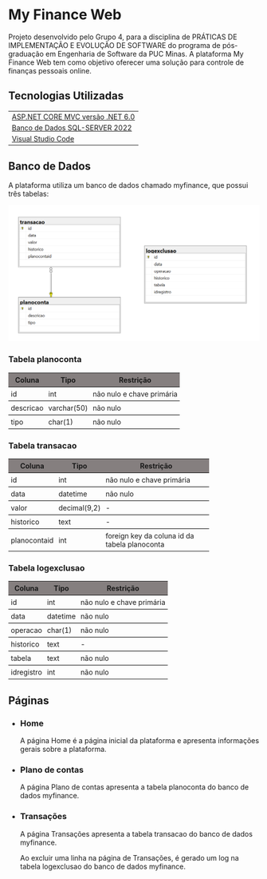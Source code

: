 <!DOCTYPE html>
<html>

<body>
    <h1>My Finance Web</h1>
    <p>Projeto desenvolvido pelo Grupo 4, para a disciplina de PRÁTICAS DE IMPLEMENTAÇÃO E EVOLUÇÃO DE SOFTWARE do
        programa de pós-graduação em Engenharia de Software da PUC Minas. A plataforma My Finance Web tem como objetivo
        oferecer uma solução para controle de finanças pessoais online.</p>
    <h2>Tecnologias Utilizadas</h2>
    <table>
        <tr>
            <td><i class="fab fa-microsoft"></i> <a href="https://dotnet.microsoft.com/apps/aspnet/mvc"
                    target="_blank">ASP.NET CORE MVC versão .NET 6.0</a></td>
        </tr>
        <tr>
            <td><i class="fas fa-database"></i> <a
                    href="https://www.microsoft.com/pt-br/sql-server/sql-server-downloads" target="_blank">Banco de
                    Dados SQL-SERVER 2022</a></td>
        </tr>
        <tr>
            <td><i class="fas fa-code"></i> <a href="https://code.visualstudio.com/download" target="_blank">Visual
                    Studio Code</a></td>
        </tr>
    </table>
    <h2>Banco de Dados</h2>
    <p>A plataforma utiliza um banco de dados chamado myfinance, que possui três tabelas:</p>
    <img src="./docs/diagrama.PNG"/>
    <h3>Tabela planoconta</h3>
    <table style="border-collapse: collapse; width: 80%;">
        <thead>
            <tr style="border-bottom: 1px solid black; background-color: #857f7f;">
                <th style="padding: 5px; font-weight: bold;">Coluna</th>
                <th style="padding: 5px; font-weight: bold;">Tipo</th>
                <th style="padding: 5px; font-weight: bold;">Restrição</th>
            </tr>
        </thead>
        <tbody>
            <tr style="border-bottom: 1px solid black;">
                <td style="padding: 5px;">id</td>
                <td style="padding: 5px;">int</td>
                <td style="padding: 5px;">não nulo e chave primária</td>
            </tr>
            <tr style="border-bottom: 1px solid black;">
                <td style="padding: 5px;">descricao</td>
                <td style="padding: 5px;">varchar(50)</td>
                <td style="padding: 5px;">não nulo</td>
            </tr>
            <tr style="border-bottom: 1px solid black;">
                <td style="padding: 5px;">tipo</td>
                <td style="padding: 5px;">char(1)</td>
                <td style="padding: 5px;">não nulo</td>
            </tr>
        </tbody>
    </table>
    <h3>Tabela transacao</h3>
    <table style="border-collapse: collapse; width: 80%;">
        <thead style="border-bottom: 1px solid black; background-color: #857f7f;">
            <tr>
                <th style="font-weight: bold; padding: 5px;">Coluna</th>
                <th style="font-weight: bold; padding: 5px;">Tipo</th>
                <th style="font-weight: bold; padding: 5px;">Restrição</th>
            </tr>
        </thead>
        <tbody>
            <tr style="border-bottom: 1px solid black;">
                <td style="padding: 5px;">id</td>
                <td style="padding: 5px;">int</td>
                <td style="padding: 5px;">não nulo e chave primária</td>
            </tr>
            <tr style="border-bottom: 1px solid black;">
                <td style="padding: 5px;">data</td>
                <td style="padding: 5px;">datetime</td>
                <td style="padding: 5px;">não nulo</td>
            </tr>
            <tr style="border-bottom: 1px solid black;">
                <td style="padding: 5px;">valor</td>
                <td style="padding: 5px;">decimal(9,2)</td>
                <td style="padding: 5px;">-</td>
            </tr>
            <tr style="border-bottom: 1px solid black;">
                <td style="padding: 5px;">historico</td>
                <td style="padding: 5px;">text</td>
                <td style="padding: 5px;">-</td>
            </tr>
            <tr>
                <td style="padding: 5px;">planocontaid</td>
                <td style="padding: 5px;">int</td>
                <td style="padding: 5px;">foreign key da coluna id da tabela planoconta</td>
            </tr>
        </tbody>
    </table>
    <h3>Tabela logexclusao</h3>
    <table style="border-collapse: collapse; width: 80%;">
        <thead style="border-bottom: 1px solid black; background-color: #857f7f;">
            <tr>
                <th style="font-weight: bold; padding: 5px;">Coluna</th>
                <th style="font-weight: bold; padding: 5px;">Tipo</th>
                <th style="font-weight: bold; padding: 5px;">Restrição</th>
            </tr>
        </thead>
        <tbody>
            <tr style="border-bottom: 1px solid black;">
                <td style="padding: 5px;">id</td>
                <td style="padding: 5px;">int</td>
                <td style="padding: 5px;">não nulo e chave primária</td>
            </tr>
            <tr style="border-bottom: 1px solid black;">
                <td style="padding: 5px;">data</td>
                <td style="padding: 5px;">datetime</td>
                <td style="padding: 5px;">não nulo</td>
            </tr>
            <tr style="border-bottom: 1px solid black;">
                <td style="padding: 5px;">operacao</td>
                <td style="padding: 5px;">char(1)</td>
                <td style="padding: 5px;">não nulo</td>
            </tr>
            <tr style="border-bottom: 1px solid black;">
                <td style="padding: 5px;">historico</td>
                <td style="padding: 5px;">text</td>
                <td style="padding: 5px;">-</td>
            </tr>
            <tr style="border-bottom: 1px solid black;">
                <td style="padding: 5px;">tabela</td>
                <td style="padding: 5px;">text</td>
                <td style="padding: 5px;">não nulo</td>
            </tr>
            <tr>
                <td style="padding: 5px;">idregistro</td>
                <td style="padding: 5px;">int</td>
                <td style="padding: 5px;">não nulo</td>
            </tr>
        </tbody>
    </table>
    <h2>Páginas</h2>
    <ul>
        <li>
            <h3>Home</h3>
            <p>A página Home é a página inicial da plataforma e apresenta informações gerais sobre a plataforma.</p>
        </li>
        <li>
            <h3>Plano de contas</h3>
            <p>A página Plano de contas apresenta a tabela planoconta do banco de dados myfinance.</p>
        </li>
        <li>
            <h3>Transações</h3>
            <p>A página Transações apresenta a tabela transacao do banco de dados myfinance.</p>
            <p>Ao excluir uma linha na página de Transações, é gerado um log na tabela logexclusao do banco de dados
                myfinance.</p>
        </li>
    </ul>

</body>

</html>